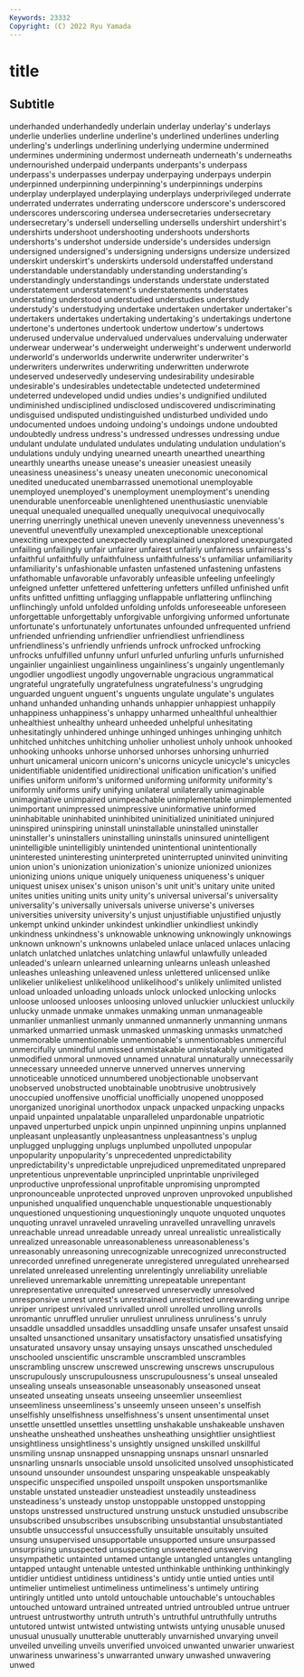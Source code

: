 ```yaml
---
Keywords: 23332
Copyright: (C) 2022 Ryu Yamada
---
```



# title

## Subtitle
 underhanded underhandedly underlain underlay underlay's underlays underlie underlies underline
underline's underlined underlines underling underling's underlings underlining underlying undermine undermined
undermines undermining undermost underneath underneath's underneaths undernourished underpaid underpants underpants's
underpass underpass's underpasses underpay underpaying underpays underpin underpinned underpinning underpinning's
underpinnings underpins underplay underplayed underplaying underplays underprivileged underrate underrated underrates
underrating underscore underscore's underscored underscores underscoring undersea undersecretaries undersecretary undersecretary's
undersell underselling undersells undershirt undershirt's undershirts undershoot undershooting undershoots undershorts
undershorts's undershot underside underside's undersides undersign undersigned undersigned's undersigning undersigns
undersize undersized underskirt underskirt's underskirts undersold understaffed understand understandable understandably
understanding understanding's understandingly understandings understands understate understated understatement understatement's understatements
understates understating understood understudied understudies understudy understudy's understudying undertake undertaken
undertaker undertaker's undertakers undertakes undertaking undertaking's undertakings undertone undertone's undertones
undertook undertow undertow's undertows underused undervalue undervalued undervalues undervaluing underwater
underwear underwear's underweight underweight's underwent underworld underworld's underworlds underwrite underwriter
underwriter's underwriters underwrites underwriting underwritten underwrote undeserved undeservedly undeserving undesirability
undesirable undesirable's undesirables undetectable undetected undetermined undeterred undeveloped undid undies
undies's undignified undiluted undiminished undisciplined undisclosed undiscovered undiscriminating undisguised undisputed
undistinguished undisturbed undivided undo undocumented undoes undoing undoing's undoings undone
undoubted undoubtedly undress undress's undressed undresses undressing undue undulant undulate
undulated undulates undulating undulation undulation's undulations unduly undying unearned unearth
unearthed unearthing unearthly unearths unease unease's uneasier uneasiest uneasily uneasiness
uneasiness's uneasy uneaten uneconomic uneconomical unedited uneducated unembarrassed unemotional unemployable
unemployed unemployed's unemployment unemployment's unending unendurable unenforceable unenlightened unenthusiastic unenviable
unequal unequaled unequalled unequally unequivocal unequivocally unerring unerringly unethical uneven
unevenly unevenness unevenness's uneventful uneventfully unexampled unexceptionable unexceptional unexciting unexpected
unexpectedly unexplained unexplored unexpurgated unfailing unfailingly unfair unfairer unfairest unfairly
unfairness unfairness's unfaithful unfaithfully unfaithfulness unfaithfulness's unfamiliar unfamiliarity unfamiliarity's unfashionable
unfasten unfastened unfastening unfastens unfathomable unfavorable unfavorably unfeasible unfeeling unfeelingly
unfeigned unfetter unfettered unfettering unfetters unfilled unfinished unfit unfits unfitted
unfitting unflagging unflappable unflattering unflinching unflinchingly unfold unfolded unfolding unfolds
unforeseeable unforeseen unforgettable unforgettably unforgivable unforgiving unformed unfortunate unfortunate's unfortunately
unfortunates unfounded unfrequented unfriend unfriended unfriending unfriendlier unfriendliest unfriendliness unfriendliness's
unfriendly unfriends unfrock unfrocked unfrocking unfrocks unfulfilled unfunny unfurl unfurled
unfurling unfurls unfurnished ungainlier ungainliest ungainliness ungainliness's ungainly ungentlemanly ungodlier
ungodliest ungodly ungovernable ungracious ungrammatical ungrateful ungratefully ungratefulness ungratefulness's ungrudging
unguarded unguent unguent's unguents ungulate ungulate's ungulates unhand unhanded unhanding
unhands unhappier unhappiest unhappily unhappiness unhappiness's unhappy unharmed unhealthful unhealthier
unhealthiest unhealthy unheard unheeded unhelpful unhesitating unhesitatingly unhindered unhinge unhinged
unhinges unhinging unhitch unhitched unhitches unhitching unholier unholiest unholy unhook
unhooked unhooking unhooks unhorse unhorsed unhorses unhorsing unhurried unhurt unicameral
unicorn unicorn's unicorns unicycle unicycle's unicycles unidentifiable unidentified unidirectional unification
unification's unified unifies uniform uniform's uniformed uniforming uniformity uniformity's uniformly
uniforms unify unifying unilateral unilaterally unimaginable unimaginative unimpaired unimpeachable unimplementable
unimplemented unimportant unimpressed unimpressive uninformative uninformed uninhabitable uninhabited uninhibited uninitialized
uninitiated uninjured uninspired uninspiring uninstall uninstallable uninstalled uninstaller uninstaller's uninstallers
uninstalling uninstalls uninsured unintelligent unintelligible unintelligibly unintended unintentional unintentionally uninterested
uninteresting uninterpreted uninterrupted uninvited uninviting union union's unionization unionization's unionize
unionized unionizes unionizing unions unique uniquely uniqueness uniqueness's uniquer uniquest
unisex unisex's unison unison's unit unit's unitary unite united unites
unities uniting units unity unity's universal universal's universality universality's universally
universals universe universe's universes universities university university's unjust unjustifiable unjustified
unjustly unkempt unkind unkinder unkindest unkindlier unkindliest unkindly unkindness unkindness's
unknowable unknowing unknowingly unknowings unknown unknown's unknowns unlabeled unlace unlaced
unlaces unlacing unlatch unlatched unlatches unlatching unlawful unlawfully unleaded unleaded's
unlearn unlearned unlearning unlearns unleash unleashed unleashes unleashing unleavened unless
unlettered unlicensed unlike unlikelier unlikeliest unlikelihood unlikelihood's unlikely unlimited unlisted
unload unloaded unloading unloads unlock unlocked unlocking unlocks unloose unloosed
unlooses unloosing unloved unluckier unluckiest unluckily unlucky unmade unmake unmakes
unmaking unman unmanageable unmanlier unmanliest unmanly unmanned unmannerly unmanning unmans
unmarked unmarried unmask unmasked unmasking unmasks unmatched unmemorable unmentionable unmentionable's
unmentionables unmerciful unmercifully unmindful unmissed unmistakable unmistakably unmitigated unmodified unmoral
unmoved unnamed unnatural unnaturally unnecessarily unnecessary unneeded unnerve unnerved unnerves
unnerving unnoticeable unnoticed unnumbered unobjectionable unobservant unobserved unobstructed unobtainable unobtrusive
unobtrusively unoccupied unoffensive unofficial unofficially unopened unopposed unorganized unoriginal unorthodox
unpack unpacked unpacking unpacks unpaid unpainted unpalatable unparalleled unpardonable unpatriotic
unpaved unperturbed unpick unpin unpinned unpinning unpins unplanned unpleasant unpleasantly
unpleasantness unpleasantness's unplug unplugged unplugging unplugs unplumbed unpolluted unpopular unpopularity
unpopularity's unprecedented unpredictability unpredictability's unpredictable unprejudiced unpremeditated unprepared unpretentious unpreventable
unprincipled unprintable unprivileged unproductive unprofessional unprofitable unpromising unprompted unpronounceable unprotected
unproved unproven unprovoked unpublished unpunished unqualified unquenchable unquestionable unquestionably unquestioned
unquestioning unquestioningly unquote unquoted unquotes unquoting unravel unraveled unraveling unravelled
unravelling unravels unreachable unread unreadable unready unreal unrealistic unrealistically unrealized
unreasonable unreasonableness unreasonableness's unreasonably unreasoning unrecognizable unrecognized unreconstructed unrecorded unrefined
unregenerate unregistered unregulated unrehearsed unrelated unreleased unrelenting unrelentingly unreliability unreliable
unrelieved unremarkable unremitting unrepeatable unrepentant unrepresentative unrequited unreserved unreservedly unresolved
unresponsive unrest unrest's unrestrained unrestricted unrewarding unripe unriper unripest unrivaled
unrivalled unroll unrolled unrolling unrolls unromantic unruffled unrulier unruliest unruliness
unruliness's unruly unsaddle unsaddled unsaddles unsaddling unsafe unsafer unsafest unsaid
unsalted unsanctioned unsanitary unsatisfactory unsatisfied unsatisfying unsaturated unsavory unsay unsaying
unsays unscathed unscheduled unschooled unscientific unscramble unscrambled unscrambles unscrambling unscrew
unscrewed unscrewing unscrews unscrupulous unscrupulously unscrupulousness unscrupulousness's unseal unsealed unsealing
unseals unseasonable unseasonably unseasoned unseat unseated unseating unseats unseeing unseemlier
unseemliest unseemliness unseemliness's unseemly unseen unseen's unselfish unselfishly unselfishness unselfishness's
unsent unsentimental unset unsettle unsettled unsettles unsettling unshakable unshakeable unshaven
unsheathe unsheathed unsheathes unsheathing unsightlier unsightliest unsightliness unsightliness's unsightly unsigned
unskilled unskillful unsmiling unsnap unsnapped unsnapping unsnaps unsnarl unsnarled unsnarling
unsnarls unsociable unsold unsolicited unsolved unsophisticated unsound unsounder unsoundest unsparing
unspeakable unspeakably unspecific unspecified unspoiled unspoilt unspoken unsportsmanlike unstable unstated
unsteadier unsteadiest unsteadily unsteadiness unsteadiness's unsteady unstop unstoppable unstopped unstopping
unstops unstressed unstructured unstrung unstuck unstudied unsubscribe unsubscribed unsubscribes unsubscribing
unsubstantial unsubstantiated unsubtle unsuccessful unsuccessfully unsuitable unsuitably unsuited unsung unsupervised
unsupportable unsupported unsure unsurpassed unsurprising unsuspected unsuspecting unsweetened unswerving unsympathetic
untainted untamed untangle untangled untangles untangling untapped untaught untenable untested
unthinkable unthinking unthinkingly untidier untidiest untidiness untidiness's untidy untie untied
unties until untimelier untimeliest untimeliness untimeliness's untimely untiring untiringly untitled
unto untold untouchable untouchable's untouchables untouched untoward untrained untreated untried
untroubled untrue untruer untruest untrustworthy untruth untruth's untruthful untruthfully untruths
untutored untwist untwisted untwisting untwists untying unusable unused unusual unusually
unutterable unutterably unvarnished unvarying unveil unveiled unveiling unveils unverified unvoiced
unwanted unwarier unwariest unwariness unwariness's unwarranted unwary unwashed unwavering unwed
